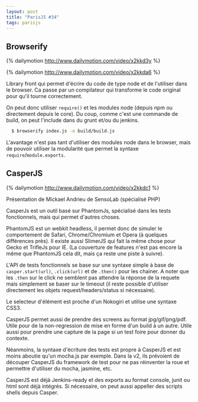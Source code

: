 ```yaml
---
layout: post
title: "ParisJS #34"
tags: parisjs
---
```


## Browserify

{% dailymotion http://www.dailymotion.com/video/x2kkd3y %}

{% dailymotion http://www.dailymotion.com/video/x2kkda6 %}

Library front qui permet d'écrire du code de type node et de l'utiliser dans le
browser. Ca passe par un compilateur qui transforme le code original pour qu'il
tourne correctement.

On peut donc utiliser `require()` et les modules node (depuis npm ou directement
depuis le core). Du coup, comme c'est une commande de build, on peut l'include
dans du grunt et/ou du jenkins.

```sh
  $ browserify index.js -o build/build.js
```

L'avantage n'est pas tant d'utiliser des modules node dans le browser, mais de
pouvoir utiliser la modularité que permet la syntaxe `require`/`module.exports`.

## CasperJS

{% dailymotion http://www.dailymotion.com/video/x2kkdc1 %}

Présentation de Mickael Andrieu de SensoLab (spécialisé PHP)

CasperJs est un outil basé sur PhantomJs, spécialisé dans les tests
fonctionnels, mais qui permet d'autres choses.

PhantomJS est un webkit headless, il permet donc de simuler le comportement de
Safari, Chrome/Chromium et Opera (à quelques différences près). Il existe aussi
SlimerJS qui fait la même chose pour Gecko et TrifleJs pour IE.
(La couverture de features n'est pas encore la même que PhantomJS cela dit,
mais ça reste une piste à suivre).

L'API de tests fonctionnels se base sur une syntaxe simple à base de
`casper.start(url)`, `.click(url)` et de `.then()` pour les chainer. A noter
que les `.then` sur le click ne semblent pas attendre la réponse de la requete
mais simplement se baser sur le timeout (il reste possible d'utiliser
directement les objets request/headers/status si nécessaire).

Le selecteur d'élément est proche d'un Nokogiri et utilise une syntaxe CSS3.

CasperJS permet aussi de prendre des screens au format jpg/gif/png/pdf. Utile
pour de la non-regression de mise en forme d'un build à un autre. Utile aussi
pour prendre une capture de la page si un test foire pour donner du contexte.

Néanmoins, la syntaxe d'écriture des tests est propre à CasperJS et est moins
aboutie qu'un mocha.js par exemple. Dans la v2, ils prévoient de découper
CasperJS du framework de test pour ne pas réinventer la roue et permettre
d'utiliser du mocha, jasmine, etc.

CasperJS est déjà Jenkins-ready et des exports au format console, junit ou html
sont déjà intégrés. Si nécessaire, on peut aussi appeller des scripts shells
depuis Casper.


